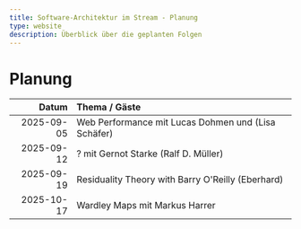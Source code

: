```yaml
---
title: Software-Architektur im Stream - Planung
type: website
description: Überblick über die geplanten Folgen
---
```


# Planung

|      Datum | Thema / Gäste                                       |
|-----------:|:----------------------------------------------------|
| 2025-09-05 | Web Performance mit Lucas Dohmen und (Lisa Schäfer) |
| 2025-09-12 | ? mit Gernot Starke (Ralf D. Müller)                |
| 2025-09-19 | Residuality Theory with Barry O'Reilly (Eberhard)   |
| 2025-10-17 | Wardley Maps mit Markus Harrer                      |

